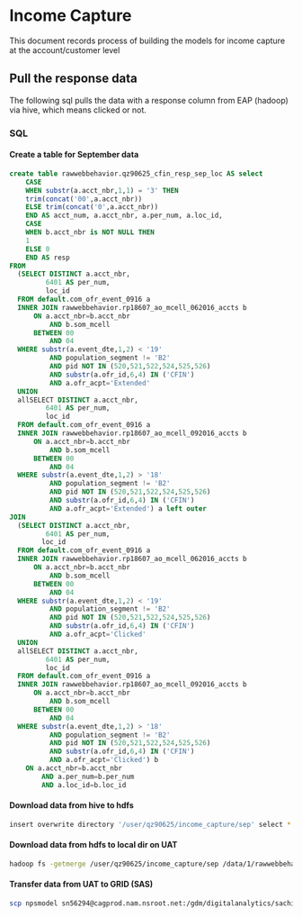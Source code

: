 # Income Capture

This document records process of building the models for income capture at the account/customer level

## Pull the response data
The following sql pulls the data with a response column from EAP (hadoop) via hive, which means clicked or not.

### SQL

#### Create a table for September data 
```sql
create table rawwebbehavior.qz90625_cfin_resp_sep_loc AS select
    CASE
    WHEN substr(a.acct_nbr,1,1) = '3' THEN
    trim(concat('00',a.acct_nbr))
    ELSE trim(concat('0',a.acct_nbr))
    END AS acct_num, a.acct_nbr, a.per_num, a.loc_id,
    CASE
    WHEN b.acct_nbr is NOT NULL THEN
    1
    ELSE 0
    END AS resp
FROM 
  (SELECT DISTINCT a.acct_nbr,
         6401 AS per_num,
         loc_id
  FROM default.com_ofr_event_0916 a
  INNER JOIN rawwebbehavior.rp18607_ao_mcell_062016_accts b
      ON a.acct_nbr=b.acct_nbr
          AND b.som_mcell
      BETWEEN 00
          AND 04
  WHERE substr(a.event_dte,1,2) < '19'
          AND population_segment != 'B2'
          AND pid NOT IN (520,521,522,524,525,526)
          AND substr(a.ofr_id,6,4) IN ('CFIN')
          AND a.ofr_acpt='Extended'
  UNION
  allSELECT DISTINCT a.acct_nbr,
         6401 AS per_num,
         loc_id
  FROM default.com_ofr_event_0916 a
  INNER JOIN rawwebbehavior.rp18607_ao_mcell_092016_accts b
      ON a.acct_nbr=b.acct_nbr
          AND b.som_mcell
      BETWEEN 00
          AND 04
  WHERE substr(a.event_dte,1,2) > '18'
          AND population_segment != 'B2'
          AND pid NOT IN (520,521,522,524,525,526)
          AND substr(a.ofr_id,6,4) IN ('CFIN')
          AND a.ofr_acpt='Extended') a left outer
JOIN 
  (SELECT DISTINCT a.acct_nbr,
         6401 AS per_num,
        loc_id
  FROM default.com_ofr_event_0916 a
  INNER JOIN rawwebbehavior.rp18607_ao_mcell_062016_accts b
      ON a.acct_nbr=b.acct_nbr
          AND b.som_mcell
      BETWEEN 00
          AND 04
  WHERE substr(a.event_dte,1,2) < '19'
          AND population_segment != 'B2'
          AND pid NOT IN (520,521,522,524,525,526)
          AND substr(a.ofr_id,6,4) IN ('CFIN')
          AND a.ofr_acpt='Clicked'
  UNION
  allSELECT DISTINCT a.acct_nbr,
         6401 AS per_num,
         loc_id
  FROM default.com_ofr_event_0916 a
  INNER JOIN rawwebbehavior.rp18607_ao_mcell_092016_accts b
      ON a.acct_nbr=b.acct_nbr
          AND b.som_mcell
      BETWEEN 00
          AND 04
  WHERE substr(a.event_dte,1,2) > '18'
          AND population_segment != 'B2'
          AND pid NOT IN (520,521,522,524,525,526)
          AND substr(a.ofr_id,6,4) IN ('CFIN')
          AND a.ofr_acpt='Clicked') b
    ON a.acct_nbr=b.acct_nbr
        AND a.per_num=b.per_num
        AND a.loc_id=b.loc_id
```
        
#### Download data from hive to hdfs
```sh
insert overwrite directory '/user/qz90625/income_capture/sep' select * from rawwebbehavior.qz90625_cfin_resp_sep_loc where loc_id != 'SALT'
```

#### Download data from hdfs to local dir on UAT
```sh
hadoop fs -getmerge /user/qz90625/income_capture/sep /data/1/rawwebbehavior/qz90625/cfin_sep
```

#### Transfer data from UAT to GRID (SAS)
```sh
scp npsmodel sn56294@cagprod.nam.nsroot.net:/gdm/digitalanalytics/sachin
```
